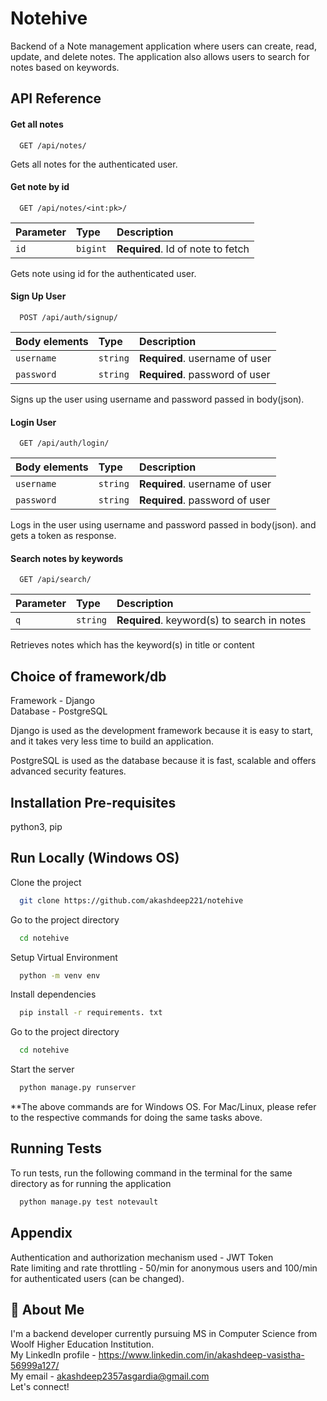 
# Notehive

Backend of a Note management application where users can create, read, update, and delete notes. The application also allows users to search for notes based on keywords.


## API Reference

#### Get all notes

```http
  GET /api/notes/
```
Gets all notes for the authenticated user.

#### Get note by id

```http
  GET /api/notes/<int:pk>/
```

| Parameter | Type     | Description                       |
| :-------- | :------- | :-------------------------------- |
| `id`      | `bigint` | **Required**. Id of note to fetch |

Gets note using id for the authenticated user.

#### Sign Up User

```http
  POST /api/auth/signup/
```
| Body elements | Type     | Description                       |
| :-------- | :------- | :-------------------------------- |
| `username`| `string` | **Required**. username of user |
| `password`| `string` | **Required**. password of user |


Signs up the user using username and password passed in body(json).


#### Login User

```http
  GET /api/auth/login/
```

| Body elements | Type     | Description                       |
| :-------- | :------- | :-------------------------------- |
| `username`| `string` | **Required**. username of user |
| `password`| `string` | **Required**. password of user |

Logs in the user using username and password passed in body(json). and gets a token as response.

#### Search notes by keywords

```http
  GET /api/search/
```

| Parameter | Type     | Description                       |
| :-------- | :------- | :-------------------------------- |
| `q`      | `string` | **Required**. keyword(s) to search in notes |

Retrieves notes which has the keyword(s) in title or content







## Choice of framework/db

Framework - Django  
Database - PostgreSQL  
  
Django is used as the development framework because it is easy to start, and it takes very less time to build an application.  
  
PostgreSQL is used as the database because it is fast, scalable and offers advanced security features.

## Installation Pre-requisites

python3, pip


## Run Locally (Windows OS)

Clone the project

```bash
  git clone https://github.com/akashdeep221/notehive
```

Go to the project directory

```bash
  cd notehive
```

Setup Virtual Environment

```bash
  python -m venv env
```

Install dependencies

```bash
  pip install -r requirements. txt
```

Go to the project directory

```bash
  cd notehive
```

Start the server

```bash
  python manage.py runserver
```

**The above commands are for Windows OS. For Mac/Linux, please refer to the respective commands for doing the same tasks above.
## Running Tests

To run tests, run the following command in the terminal for the same directory as for running the application

```bash
  python manage.py test notevault
```


## Appendix

Authentication and authorization mechanism used - JWT Token  
Rate limiting and rate throttling - 50/min for anonymous users and 100/min for authenticated users (can be changed).  
## 🚀 About Me
I'm a backend developer currently pursuing MS in Computer Science from Woolf Higher Education Institution.  
My LinkedIn profile - https://www.linkedin.com/in/akashdeep-vasistha-56999a127/  
My email - akashdeep2357asgardia@gmail.com  
Let's connect!

